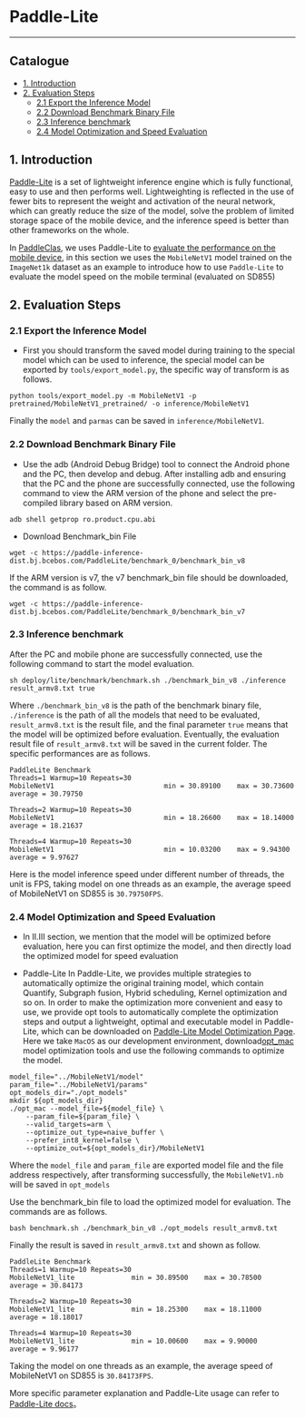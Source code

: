 # Paddle-Lite

---

## Catalogue

* [1. Introduction](#1)
* [2. Evaluation Steps](#2)
   * [2.1 Export the Inference Model](#2.1)
   * [2.2 Download Benchmark Binary File](#2.2)
   * [2.3 Inference benchmark](#2.3)
   * [2.4 Model Optimization and Speed Evaluation](#2.4)

<a name='1'></a>
## 1. Introduction

[Paddle-Lite](https://github.com/PaddlePaddle/Paddle-Lite) is a set of lightweight inference engine which is fully functional, easy to use and then performs well. Lightweighting is reflected in the use of fewer bits to represent the weight and activation of the neural network, which can greatly reduce the size of the model, solve the problem of limited storage space of the mobile device, and the inference speed is better than other frameworks on the whole.

In [PaddleClas](https://github.com/PaddlePaddle/PaddleClas), we uses Paddle-Lite to [evaluate the performance on the mobile device](../models/Mobile_en.md), in this section we uses the `MobileNetV1` model trained on the `ImageNet1k` dataset as an example to introduce how to use `Paddle-Lite` to evaluate the model speed on the mobile terminal (evaluated on SD855)

<a name='2'></a>
## 2. Evaluation Steps

<a name='2.1'></a>
### 2.1 Export the Inference Model

* First you should transform the saved model during training to the special model which can be used to inference, the special model can be exported by `tools/export_model.py`, the specific way of transform is as follows.

```shell
python tools/export_model.py -m MobileNetV1 -p pretrained/MobileNetV1_pretrained/ -o inference/MobileNetV1
```

Finally the `model` and `parmas` can be saved in `inference/MobileNetV1`.

<a name='2.2'></a>
### 2.2 Download Benchmark Binary File

* Use the adb (Android Debug Bridge) tool to connect the Android phone and the PC, then develop and debug. After installing adb and ensuring that the PC and the phone are successfully connected, use the following command to view the ARM version of the phone and select the pre-compiled library based on ARM version.

```shell
adb shell getprop ro.product.cpu.abi
```

* Download Benchmark_bin File

```shell
wget -c https://paddle-inference-dist.bj.bcebos.com/PaddleLite/benchmark_0/benchmark_bin_v8
```

If the ARM version is v7, the v7 benchmark_bin file should be downloaded, the command is as follow.

```shell
wget -c https://paddle-inference-dist.bj.bcebos.com/PaddleLite/benchmark_0/benchmark_bin_v7
```

<a name='2.3'></a>
### 2.3 Inference benchmark

After the PC and mobile phone are successfully connected, use the following command to start the model evaluation.

```
sh deploy/lite/benchmark/benchmark.sh ./benchmark_bin_v8 ./inference result_armv8.txt true
```

Where `./benchmark_bin_v8` is the path of the benchmark binary file, `./inference` is the path of all the models that need to be evaluated, `result_armv8.txt` is the result file, and the final parameter `true` means that the model will be optimized before evaluation. Eventually, the evaluation result file of `result_armv8.txt` will be saved in the current folder. The specific performances are as follows.

```
PaddleLite Benchmark
Threads=1 Warmup=10 Repeats=30
MobileNetV1                           min = 30.89100    max = 30.73600    average = 30.79750

Threads=2 Warmup=10 Repeats=30
MobileNetV1                           min = 18.26600    max = 18.14000    average = 18.21637

Threads=4 Warmup=10 Repeats=30
MobileNetV1                           min = 10.03200    max = 9.94300     average = 9.97627
```

Here is the model inference speed under different number of threads, the unit is FPS, taking model on one threads as an example, the average speed of MobileNetV1 on SD855 is `30.79750FPS`.

<a name='2.4'></a>
### 2.4 Model Optimization and Speed Evaluation

* In II.III section, we mention that the model will be optimized before evaluation, here you can  first optimize the model, and then directly load the optimized model for speed evaluation

* Paddle-Lite
In Paddle-Lite, we provides multiple strategies to automatically optimize the original training model, which contain Quantify, Subgraph fusion, Hybrid scheduling, Kernel optimization and so on. In order to make the optimization more convenient and easy to use, we provide opt tools to automatically complete the optimization steps and output a lightweight, optimal  and executable model in Paddle-Lite, which can be downloaded on [Paddle-Lite Model Optimization Page](https://paddle-lite.readthedocs.io/zh/latest/user_guides/model_optimize_tool.html). Here we take `MacOS` as our development environment, download[opt_mac](https://paddlelite-data.bj.bcebos.com/model_optimize_tool/opt_mac) model optimization tools and use the following commands to optimize the model.


```shell
model_file="../MobileNetV1/model"
param_file="../MobileNetV1/params"
opt_models_dir="./opt_models"
mkdir ${opt_models_dir}
./opt_mac --model_file=${model_file} \
    --param_file=${param_file} \
    --valid_targets=arm \
    --optimize_out_type=naive_buffer \
    --prefer_int8_kernel=false \
    --optimize_out=${opt_models_dir}/MobileNetV1
```

Where the `model_file` and `param_file` are exported model file and the file address respectively, after transforming successfully, the `MobileNetV1.nb` will be saved in `opt_models`



Use the benchmark_bin file to load the optimized model for evaluation. The commands are as follows.

```shell
bash benchmark.sh ./benchmark_bin_v8 ./opt_models result_armv8.txt
```

Finally the result is saved in `result_armv8.txt` and shown as follow.

```
PaddleLite Benchmark
Threads=1 Warmup=10 Repeats=30
MobileNetV1_lite              min = 30.89500    max = 30.78500    average = 30.84173

Threads=2 Warmup=10 Repeats=30
MobileNetV1_lite              min = 18.25300    max = 18.11000    average = 18.18017

Threads=4 Warmup=10 Repeats=30
MobileNetV1_lite              min = 10.00600    max = 9.90000     average = 9.96177
```


Taking the model on one threads as an example, the average speed of MobileNetV1 on SD855 is `30.84173FPS`.

More specific parameter explanation and Paddle-Lite usage can refer to [Paddle-Lite docs](https://paddle-lite.readthedocs.io/zh/latest/)。
